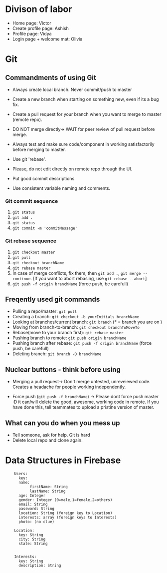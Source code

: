 # Divison of labor
- Home page:           Victor
- Create profile page: Ashish
- Profile page:        Vidya
- Login page + welcome mat: Olivia

# Git

## Commandments of using Git
- Always create local branch. Never commit/push to master
- Create a new branch when starting on something new, even if its a bug fix.

- Create a pull request for your branch when you want to merge to master (remote repo).
- DO NOT merge directly-> WAIT for peer review of pull request before merge.
- Always test and make sure code/component in working satisfactorily before merging to master.

- Use git 'rebase'.
- Please, do not edit directly on remote repo through the UI.

- Put good commit descriptions
- Use consistent variable naming and comments.

### Git commit sequence
1. `git status`
2. `git add .`
3. `git status`
4. `git commit -m 'commitMessage'`

### Git rebase sequence
1. `git checkout master`
2. `git pull`
3. `git checkout branchName`
4. `git rebase master`
5. In case of merge conflicts, fix them, then `git add .`, `git merge --continue`. [If you want to abort rebasing, use `git rebase --abort`]
6. `git push -f origin branchName` (force push, be carefull)

## Freqently used git commands
- Pulling a repo/master: `git pull`
- Creating a branch: `git checkout -b yourInitials_branchName`
- Looking at branches/current branch: `git branch` (* = branch you are on )
- Moving from branch-to-branch:  `git checkout branchToMoveTo`
- Rebase(move to your branch first): `git rebase master`
- Pushing branch to remote: `git push origin branchName`
- Pushing branch after rebase: `git push -f origin branchName` (force push, be carefull)
- Deleting branch: `git branch -D branchName`

## Nuclear buttons - think before using
- Merging a pull request-> Don't merge untested, unreveiewed code. Creates a headache for people working independently.

- Force push (`git push -f branchName`) -> Please dont force push master :D it can/will delete the good, awesome, working code in remote. If you have done this, tell teammates to upload a pristine version of master.

## What can you do when you mess up
- Tell someone, ask for help. Git is hard
- Delete local repo and clone again.


# Data Structures in Firebase
```
    Users:
      key:
      name:
           firstName: String
           lastName: String
      age: Integer
      gender: Integer (0=male,1=female,2=others)
      email: String
      password: String
      location: String (foreign key to Location)
      interests: array (foreign keys to Interests)
      photo: (no clue)

    Location:
      key: String
      city: String
      state: String


    Interests:
      key: String
      description: String
```
